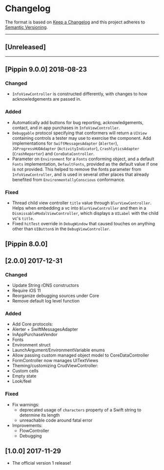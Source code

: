 # Changelog

The format is based on [Keep a Changelog](http://keepachangelog.com/en/1.0.0/) and this project adheres to [Semantic Versioning](http://semver.org/spec/v2.0.0.html).

---

## [Unreleased]

---

## [Pippin 9.0.0] 2018-08-23

### Changed

- `InfoViewController` is constructed differently, with changes to how acknowledgements are passed in.

### Added

- Automatically add buttons for bug reporting, acknowledgements, contact, and in app purchases in `InfoViewController`.
- `Debuggable` protocol specifying that conformers will return a `UIView` containing controls a tester may use to exercise the component. Add implementations for `SwiftMessagesAdapter` (`Alerter`), `JGProgressHUDAdapter` (`ActivityIndicator`), `CrashlyticsAdapter` (`CrashReporter`) and `CoreDataController`.
- Parameter on `Environment` for a `Fonts` conforming object, and a default `Fonts` implementation, `DefaultFonts`, provided as the default value if one is not provided. This helped to remove the fonts parameter from `InfoViewController`, and is used in several other places that already benefited from `EnvironmentallyConscious` conformance.

### Fixed

- Thread child view controller `title` value through `BlurViewController`. Helps when embedding a vc into `BlurViewController` and then in a `DismissableModalViewController`, which displays a `UILabel` with the child vc's `title`.
- Fixed `hitTest` override in `DebugWindow` that caused touches on anything other than `UIButton`s in the `DebugViewController`.

## [Pippin 8.0.0]

## [2.0.0] 2017-12-31

### Changed
- Update String rDNS constructors
- Require iOS 11
- Reorganize debugging sources under Core
- Remove default log level function

### Added
- Add Core protocols:
- Alerter + SwiftMessagesAdapter
- InAppPurchaseVendor
- Fonts
- Environment struct
- LaunchArgument/EnvironmentVariable enums
- Allow passing custom managed object model to CoreDataController
- FormController now manages UITextViews
- Theming/customizing CrudViewController:
- Custom cells
- Empty state
- Look/feel

### Fixed
- Fix warnings:
  - deprecated usage of `characters` property of a Swift string to determine its length
  - unreachable code around fatal error
- Improvements:
  - FlowController
  - Debugging

## [1.0.0] 2017-11-29

- The official version 1 release!
